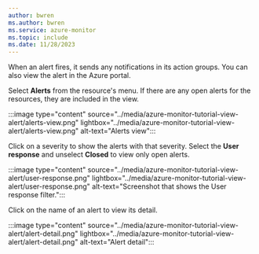 ```yaml
---
author: bwren
ms.author: bwren
ms.service: azure-monitor
ms.topic: include
ms.date: 11/28/2023
---
```


When an alert fires, it sends any notifications in its action groups. You can also view the alert in the Azure portal. 

Select **Alerts** from the resource's menu. If there are any open alerts for the resources, they are included in the view.

:::image type="content" source="../media/azure-monitor-tutorial-view-alert/alerts-view.png" lightbox="../media/azure-monitor-tutorial-view-alert/alerts-view.png" alt-text="Alerts view":::

Click on a severity to show the alerts with that severity. Select the **User response** and unselect **Closed** to view only open alerts.

:::image type="content" source="../media/azure-monitor-tutorial-view-alert/user-response.png" lightbox="../media/azure-monitor-tutorial-view-alert/user-response.png" alt-text="Screenshot that shows the User response filter.":::

Click on the name of an alert to view its detail.

:::image type="content" source="../media/azure-monitor-tutorial-view-alert/alert-detail.png" lightbox="../media/azure-monitor-tutorial-view-alert/alert-detail.png" alt-text="Alert detail":::
